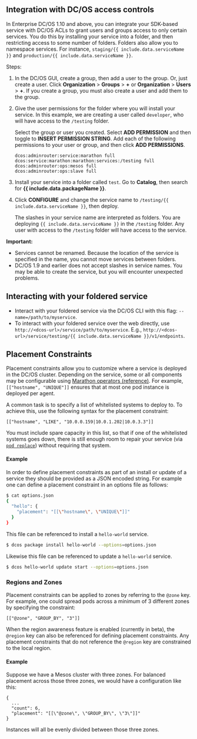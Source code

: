## Integration with DC/OS access controls

In Enterprise DC/OS 1.10 and above, you can integrate your SDK-based service with DC/OS ACLs to grant users and groups access to only certain services. You do this by installing your service into a folder, and then restricting access to some number of folders. Folders also allow you to namespace services. For instance, `staging/{{ include.data.serviceName }}` and `production/{{ include.data.serviceName }}`.

Steps:

1. In the DC/OS GUI, create a group, then add a user to the group. Or, just create a user. Click **Organization** > **Groups** > **+** or **Organization** > **Users** > **+**. If you create a group, you must also create a user and add them to the group.
1. Give the user permissions for the folder where you will install your service. In this example, we are creating a user called `developer`, who will have access to the `/testing` folder.

     Select the group or user you created. Select **ADD PERMISSION** and then toggle to **INSERT PERMISSION STRING**. Add each of the following permissions to your user or group, and then click **ADD PERMISSIONS**.

     ```
     dcos:adminrouter:service:marathon full
     dcos:service:marathon:marathon:services:/testing full
     dcos:adminrouter:ops:mesos full
     dcos:adminrouter:ops:slave full
     ```

1. Install your service into a folder called `test`. Go to **Catalog**, then search for **{{ include.data.packageName }}**.
1. Click **CONFIGURE** and change the service name to `/testing/{{ include.data.serviceName }}`, then deploy.

     The slashes in your service name are interpreted as folders. You are deploying `{{ include.data.serviceName }}` in the `/testing` folder. Any user with access to the `/testing` folder will have access to the service.

**Important:**
- Services cannot be renamed. Because the location of the service is specified in the name, you cannot move services between folders.
- DC/OS 1.9 and earlier does not accept slashes in service names. You may be able to create the service, but you will encounter unexpected problems.

## Interacting with your foldered service

- Interact with your foldered service via the DC/OS CLI with this flag: `--name=/path/to/myservice`.
- To interact with your foldered service over the web directly, use `http://<dcos-url>/service/path/to/myservice`. E.g., `http://<dcos-url>/service/testing/{{ include.data.serviceName }}/v1/endpoints`.

## Placement Constraints

Placement constraints allow you to customize where a service is deployed in the DC/OS cluster. Depending on the service, some or all components may be configurable using [Marathon operators (reference)](http://mesosphere.github.io/marathon/docs/constraints.html). For example, `[["hostname", "UNIQUE"]]` ensures that at most one pod instance is deployed per agent.

A common task is to specify a list of whitelisted systems to deploy to. To achieve this, use the following syntax for the placement constraint:
```
[["hostname", "LIKE", "10.0.0.159|10.0.1.202|10.0.3.3"]]
```

You must include spare capacity in this list, so that if one of the whitelisted systems goes down, there is still enough room to repair your service (via [`pod replace`](#replace-a-pod)) without requiring that system.

#### Example
In order to define placement constraints as part of an install or update of a service they should be provided as a JSON encoded string.  For example one can define a placement constraint in an options file as follows:
```bash
$ cat options.json
{
  "hello": {
    "placement": "[[\"hostname\", \"UNIQUE\"]]"
  }
}
```
This file can be referenced to install a `hello-world` service.
```bash
$ dcos package install hello-world --options=options.json
```
Likewise this file can be referenced to update a `hello-world` service.
```bash
$ dcos hello-world update start --options=options.json
```

### Regions and Zones

Placement constraints can be applied to zones by referring to the `@zone` key. For example, one could spread pods across a minimum of 3 different zones by specifying the constraint:
```
[["@zone", "GROUP_BY", "3"]]
```

When the region awareness feature is enabled (currently in beta), the `@region` key can also be referenced for defining placement constraints. Any placement constraints that do not reference the `@region` key are constrained to the local region.

#### Example

Suppose we have a Mesos cluster with three zones. For balanced placement across those three zones, we would have a configuration like this:

```
{
  ...
  "count": 6,
  "placement": "[[\"@zone\", \"GROUP_BY\", \"3\"]]"
}
```

Instances will all be evenly divided between those three zones.
